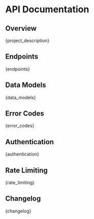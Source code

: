 # API Documentation

## Overview

{project_description}

## Endpoints

{endpoints}

## Data Models

{data_models}

## Error Codes

{error_codes}

## Authentication

{authentication}

## Rate Limiting

{rate_limiting}

## Changelog

{changelog}

